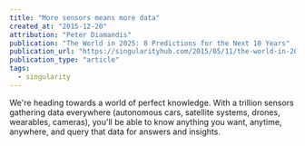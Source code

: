 ```yaml
---
title: "More sensors means more data"
created_at: "2015-12-20"
attribution: "Peter Diamandis"
publication: "The World in 2025: 8 Predictions for the Next 10 Years"
publication_url: "https://singularityhub.com/2015/05/11/the-world-in-2025-8-predictions-for-the-next-10-years/"
publication_type: "article"
tags:
  - singularity
---
```


 We're heading towards a world of perfect knowledge. With a trillion sensors gathering data everywhere (autonomous cars, satellite systems, drones, wearables, cameras), you'll be able to know anything you want, anytime, anywhere, and query that data for answers and insights.
